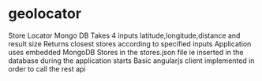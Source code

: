# geolocator
Store Locator Mongo DB
Takes 4 inputs latitude,longitude,distance and result size
Returns closest stores according to specified inputs 
Application uses embedded MongoDB
Stores in the stores.json file ie inserted in the database during the application starts
Basic angularjs client implemented in order to call the rest api
